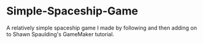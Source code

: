 # Simple-Spaceship-Game
A relatively simple spaceship game I made by following and then adding on to Shawn Spaulding's GameMaker tutorial.
